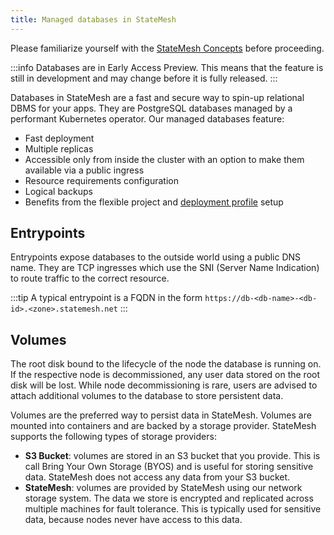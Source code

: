 ```yaml
---
title: Managed databases in StateMesh
---
```


Please familiarize yourself with the [StateMesh Concepts](../getting-started/concepts.mdx) before proceeding.

:::info
Databases are in Early Access Preview. This means that the feature is still in development and may change before it is fully released.
:::

Databases in StateMesh are a fast and secure way to spin-up relational DBMS for your apps. They are PostgreSQL databases managed by a performant Kubernetes operator. Our managed databases feature:
* Fast deployment
* Multiple replicas
* Accessible only from inside the cluster with an option to make them available via a public ingress
* Resource requirements configuration
* Logical backups
* Benefits from the flexible project and [deployment profile](../projects/profiles.mdx) setup  


## Entrypoints
Entrypoints expose databases to the outside world using a public DNS name. They are TCP ingresses which use the SNI (Server Name Indication) to route traffic to the correct resource.

:::tip
A typical entrypoint is a FQDN in the form `https://db-<db-name>-<db-id>.<zone>.statemesh.net`
:::


## Volumes
The root disk bound to the lifecycle of the node the database is running on. If the respective node is decommissioned, any user data stored on the root disk will be lost. While node decommissioning is rare, users are advised to attach additional volumes to the database to store persistent data.

Volumes are the preferred way to persist data in StateMesh. Volumes are mounted into containers and are backed by a storage provider. StateMesh supports the following types of storage providers:

- **S3 Bucket**: volumes are stored in an S3 bucket that you provide. This is call Bring Your Own Storage (BYOS) and is useful for storing sensitive data. StateMesh does not access any data from your S3 bucket.
- **StateMesh**: volumes are provided by StateMesh using our network storage system. The data we store is encrypted and replicated across multiple machines for fault tolerance. This is typically used for sensitive data, because nodes never have access to this data.
